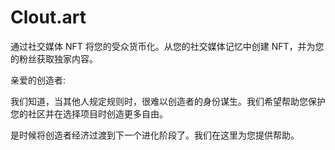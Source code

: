 # 

# Clout.art

通过社交媒体 NFT 将您的受众货币化。从您的社交媒体记忆中创建 NFT，并为您的粉丝获取独家内容。

亲爱的创造者:

我们知道，当其他人规定规则时，很难以创造者的身份谋生。我们希望帮助您保护您的社区并在选择项目时创造更多自由。

是时候将创造者经济过渡到下一个进化阶段了。我们在这里为您提供帮助。


